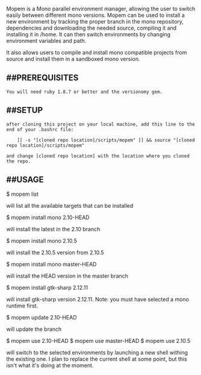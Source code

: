 Mopem is a Mono parallel environment manager, allowing the user to switch easily between different mono versions. Mopem can be used to install a new environment by tracking the proper branch in the mono repository, dependencies and downloading the needed source, compiling it and installing it in /home. It can then switch environments by changing environment variables and path.

It also allows users to compile and install mono compatible projects from source and install them in a sandboxed mono version.

##PREREQUISITES
-------------

    You will need ruby 1.8.7 or better and the versionomy gem.

##SETUP
-----

    after cloning this project on your local machine, add this line to the end of your .bashrc file:

        [[ -s "[cloned repo location]/scripts/mopem" ]] && source "[cloned repo location]/scripts/mopem"

    and change [cloned repo location] with the location where you cloned the repo.

##USAGE
-----

$ mopem list 

will list all the available targets that can be installed

$ mopem install mono 2.10-HEAD

will install the latest in the 2.10 branch

$ mopem install mono 2.10.5

will install the 2.10.5 version from 2.10.5

$ mopem install mono master-HEAD

will install the HEAD version in the master branch

$ mopem install gtk-sharp 2.12.11

will install gtk-sharp version 2.12.11. Note: you must have selected a mono runtime first.

$ mopem update 2.10-HEAD

will update the branch

$ mopem use 2.10-HEAD
$ mopem use master-HEAD
$ mopem use 2.10.5

will switch to the selected environments by launching a new shell withing the existing one. I plan to replace the current shell at some point, but this isn't what it's doing at the moment.

